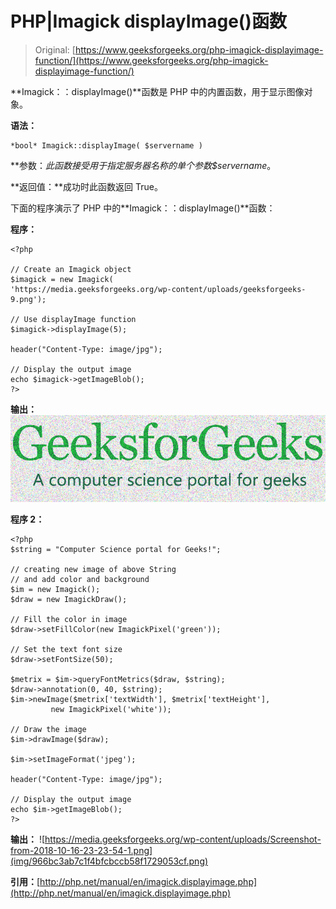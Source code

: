 # PHP|Imagick displayImage()函数

> Original: [https://www.geeksforgeeks.org/php-imagick-displayimage-function/](https://www.geeksforgeeks.org/php-imagick-displayimage-function/)

**Imagick：：displayImage()**函数是 PHP 中的内置函数，用于显示图像对象。

**语法：**

```
*bool* Imagick::displayImage( $servername )
```

**参数：**此函数接受用于指定服务器名称的单个参数*$servername*。

**返回值：**成功时此函数返回 True。

下面的程序演示了 PHP 中的**Imagick：：displayImage()**函数：

**程序：**

```
<?php

// Create an Imagick object
$imagick = new Imagick(
'https://media.geeksforgeeks.org/wp-content/uploads/geeksforgeeks-9.png');

// Use displayImage function
$imagick->displayImage(5);

header("Content-Type: image/jpg");

// Display the output image
echo $imagick->getImageBlob();
?>
```

**输出：**
![oil paint image](img/514879b60418370e73beb5515598d8c2.png)

**程序 2：**

```
<?php
$string = "Computer Science portal for Geeks!";

// creating new image of above String 
// and add color and background 
$im = new Imagick();
$draw = new ImagickDraw();

// Fill the color in image 
$draw->setFillColor(new ImagickPixel('green'));

// Set the text font size 
$draw->setFontSize(50);

$metrix = $im->queryFontMetrics($draw, $string);
$draw->annotation(0, 40, $string);
$im->newImage($metrix['textWidth'], $metrix['textHeight'],
         new ImagickPixel('white'));

// Draw the image          
$im->drawImage($draw);

$im->setImageFormat('jpeg');

header("Content-Type: image/jpg");

// Display the output image
echo $im->getImageBlob();
?>
```

**输出：**
![https://media.geeksforgeeks.org/wp-content/uploads/Screenshot-from-2018-10-16-23-23-54-1.png](img/966bc3ab7c1f4bfcbccb58f1729053cf.png)

**引用：**[http://php.net/manual/en/imagick.displayimage.php](http://php.net/manual/en/imagick.displayimage.php)